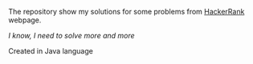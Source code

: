 The repository show my solutions for some problems from [HackerRank](https://www.hackerrank.com/) webpage.

*I know, I need to solve more and more*

Created in Java language
